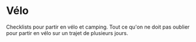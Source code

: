 Vélo
====

Checklists pour partir en vélo et camping.
Tout ce qu'on ne doit pas oublier pour partir en vélo sur un trajet de plusieurs jours.
